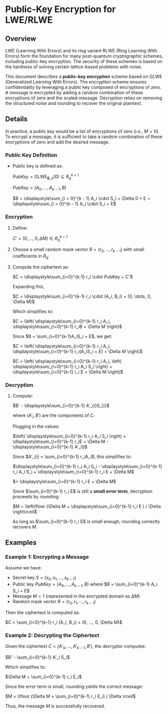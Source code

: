 # Public-Key Encryption for LWE/RLWE

## Overview
LWE (Learning With Errors) and its ring variant RLWE (Ring Learning With Errors) form the foundation for many post-quantum cryptographic schemes, including public-key encryption. The security of these schemes is based on the hardness of solving certain lattice-based problems with noise.

This document describes a **public-key encryption** scheme based on GLWE (Generalized Learning With Errors). The encryption scheme ensures confidentiality by leveraging a public key composed of encryptions of zero. A message is encrypted by adding a random combination of these encryptions of zero and the scaled message. Decryption relies on removing the structured noise and rounding to recover the original plaintext.

## Details
In practice, a public key would be a list of encryptions of zero (i.e., $M = 0$). To encrypt a message, it is sufficient to take a random combination of these encryptions of zero and add the desired message.

### Public Key Definition
- Public key is defined as:

    $PubKey = \text{GLWE}_{\mathbf{S}, \sigma}(0) \subseteq R_q^{k+1}$

    $PubKey =  (A_0, \dots, A_{k-1}, B)$

    $B = \displaystyle\sum_{i = 0}^{k - 1} A_i \cdot S_i + \Delta 0 + E = \displaystyle\sum_{i = 0}^{k - 1} A_i \cdot S_i + E$

### Encryption

1. Define:

    $C' = (0, ..., 0, \Delta M) \in R_q^{k+1}$

2. Choose a small random mask vector $R = (r_0, \dots, r_{k-1})$ with small coefficients in $R_q$.

3. Compute the ciphertext as:

    $C =  \displaystyle\sum_{i=0}^{k-1} r_i \cdot PubKey + C'$

    Expanding this,

    $C = \displaystyle\sum_{i=0}^{k-1} r_i \cdot (A_i, B_i) + (0, \dots, 0, \Delta M)$

    Which simplifies to:

    $C = \left( \displaystyle\sum_{i=0}^{k-1} r_i A_i, \displaystyle\sum_{i=0}^{k-1} r_iB + \Delta M \right)$

    Since $B = \sum_{i=0}^{k-1}A_iS_i + E$, we get:

    $C = \left( \displaystyle\sum_{i=0}^{k-1} r_i A_i, \displaystyle\sum_{i=0}^{k-1} r_i(A_iS_i + E) + \Delta M \right)$

    $C = \left( \displaystyle\sum_{i=0}^{k-1} r_i A_i, \left( \displaystyle\sum_{i=0}^{k-1} r_i A_i S_i \right) + \displaystyle\sum_{i=0}^{k-1} r_i E + \Delta M \right)$

### Decryption

1. Compute:

    $B' - \displaystyle\sum_{i=0}^{k-1} A'_{i}S_{i}$

    where $(A'_{i}, B')$ are the components of $C$.

    Plugging in the values:

    $\left( \displaystyle\sum_{i=0}^{k-1} r_i A_i  S_i \right) + \displaystyle\sum_{i=0}^{k-1} r_iE + \Delta M - \displaystyle\sum_{i=0}^{k-1} A'_iS$

    Since $A'_{i} = \sum_{i=0}^{k-1} r_iA_i$, this simplifies to:

    $\displaystyle\sum_{i=0}^{k-1} r_i A_i S_i - \displaystyle\sum_{i=0}^{k-1} r_i A_i S_i + \displaystyle\sum_{i=0}^{k-1} r_i E + \Delta M$

    $= \displaystyle\sum_{i=0}^{k-1} r_i E + \Delta M$

    Since $\sum_{i=0}^{k-1} r_i E$ is still a **small error term**, decryption proceeds by rounding:

    $M = \left\lfloor (\Delta M + \displaystyle\sum_{i=0}^{k-1} r_i E ) / \Delta \right\rceil$

    As long as $\sum_{i=0}^{k-1} r_i E$ is small enough, rounding correctly recovers $M$.

## Examples

### Example 1: Encrypting a Message
Assume we have:
- Secret key $S = (s_0, s_1, ..., s_{k-1})$
- Public key $PubKey = (A_0, ..., A_{k-1}, B)$ where $B = \sum_{i=0}^{k-1} A_i S_i + E$
- Message $M = 1$ (represented in the encrypted domain as $\Delta M$)
- Random mask vector $R = (r_0, r_1, ..., r_{k-1})$

Then the ciphertext is computed as:

$C = \sum_{i=0}^{k-1} r_i (A_i, B_i) + (0, ..., 0, \Delta M)$

### Example 2: Decrypting the Ciphertext

Given the ciphertext $C = (A'_0, ..., A'_{k-1}, B')$, the decryptor computes:

$B' - \sum_{i=0}^{k-1} A'_i S_i$

Which simplifies to:

$\Delta M + \sum_{i=0}^{k-1} r_i E_i$

Since the error term is small, rounding yields the correct message:

$M = \lfloor (\Delta M + \sum_{i=0}^{k-1} r_i E_i) / \Delta \rceil$

Thus, the message $M$ is successfully recovered.

